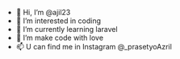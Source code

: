 - 👋 Hi, I’m @ajil23
- 👀 I’m interested in coding 
- 🌱 I’m currently learning laravel
- 💞️ I’m make code with love
- 📫 U can find me in Instagram @_prasetyoAzril

<!---
ajil23/ajil23 is a ✨ special ✨ repository because its `README.md` (this file) appears on your GitHub profile.
You can click the Preview link to take a look at your changes.
--->
